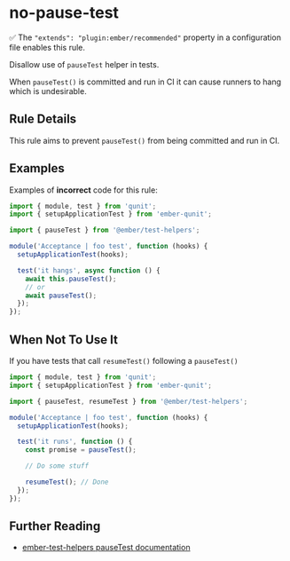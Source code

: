 # no-pause-test

✅ The `"extends": "plugin:ember/recommended"` property in a configuration file enables this rule.

Disallow use of `pauseTest` helper in tests.

When `pauseTest()` is committed and run in CI it can cause runners to hang which is undesirable.

## Rule Details

This rule aims to prevent `pauseTest()` from being committed and run in CI.

## Examples

Examples of **incorrect** code for this rule:

```js
import { module, test } from 'qunit';
import { setupApplicationTest } from 'ember-qunit';

import { pauseTest } from '@ember/test-helpers';

module('Acceptance | foo test', function (hooks) {
  setupApplicationTest(hooks);

  test('it hangs', async function () {
    await this.pauseTest();
    // or
    await pauseTest();
  });
});
```

## When Not To Use It

If you have tests that call `resumeTest()` following a `pauseTest()`

```js
import { module, test } from 'qunit';
import { setupApplicationTest } from 'ember-qunit';

import { pauseTest, resumeTest } from '@ember/test-helpers';

module('Acceptance | foo test', function (hooks) {
  setupApplicationTest(hooks);

  test('it runs', function () {
    const promise = pauseTest();

    // Do some stuff

    resumeTest(); // Done
  });
});
```

## Further Reading

- [ember-test-helpers pauseTest documentation](https://github.com/emberjs/ember-test-helpers/blob/master/API.md#pausetest)

